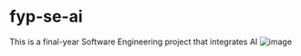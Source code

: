 # fyp-se-ai
This is a final-year Software Engineering project that integrates AI
![image](https://github.com/user-attachments/assets/f397f1bf-4dfa-4a62-b917-e9be0d0fa86f)
